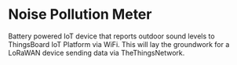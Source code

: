 # Noise Pollution Meter

Battery powered IoT device that reports outdoor sound levels to ThingsBoard IoT Platform via WiFi. 
This will lay the groundwork for a LoRaWAN device sending data via TheThingsNetwork.
